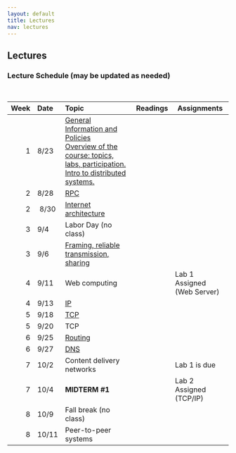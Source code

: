 ```yaml
---
layout: default
title: Lectures
nav: lectures
---
```


## Lectures

<h3 id="toc_2">Lecture Schedule (may be updated as needed)</h3>
<br>
<table>
<thead>
<tr>
<th align="right">Week</th>
<th align="left">Date</th>
<th align="left">Topic</th>
<th>Readings</th>
<th>Assignments</th>
</tr>
</thead>
<tbody>

<tr>
<td align="right">1</td>
<td align="left">8/23</td>
<td align="left">
    <a href="https://pages.github.coecis.cornell.edu/cs5450/website/lectures/0-intro.pdf">
        General Information and Policies
    </a>
    <br>
    <a href="https://pages.github.coecis.cornell.edu/cs5450/website/lectures/1-ds-intro.pdf">
        Overview of the course: topics, labs, participation.  Intro to distributed systems.
    </a>
</td>
<td></td>
</tr>

<tr>
<td align="right">2</td>
<td align="left">8/28</td>
<td align="left">
    <a href="https://pages.github.coecis.cornell.edu/cs5450/website/lectures/2-rpc.pdf">
        RPC
    </a>
</td>
<td></td>
</tr>

<tr>
<td align="right">2</td>
<td align="center">8/30</td>
<td align="left">
    <a href="https://pages.github.coecis.cornell.edu/cs5450/website/lectures/3-CS5450-InternetArch-013017-Final 2.pdf">
        Internet architecture
    </a>
</td>
<td></td>
</tr>

<tr>
<td align="right">3</td>
<td align="left">9/4</td>
<td align="left">Labor Day (no class)</td>
<td></td>
</tr>

<tr>
<td align="right">3</td>
<td align="left">9/6</td>
<td align="left">
    <a href="https://pages.github.coecis.cornell.edu/cs5450/website/lectures/4-CS5450-LinkMAC-2-11-17 Version.pdf">
        Framing, reliable transmission, sharing
    </a>
</td>
<td></td>
</tr>

<tr>
<td align="right">4</td>
<td align="left">9/11</td>
<td align="left">Web computing</td>
<td></td>
<td>Lab 1 Assigned (Web Server)</td>
</tr>

<tr>
<td align="right">4</td>
<td align="left">9/13</td>
<td align="left">
    <a href="https://pages.github.coecis.cornell.edu/cs5450/website/lectures/5-CS5450-IP.pdf">
        IP
    </a>
</td>
<td></td>
</tr>

<tr>
<td align="right">5</td>
<td align="left">9/18</td>
<td align="left">
    <a href="https://pages.github.coecis.cornell.edu/cs5450/website/lectures/6-CS5450-TCP.pdf">
    TCP
    </a>
</td>
<td></td>
</tr>

<tr>
<td align="right">5</td>
<td align="left">9/20</td>
<td align="left">TCP</td>
<td></td>
</tr>

<tr>
<td align="right">6</td>
<td align="left">9/25</td>
<td align="left">
    <a href="https://pages.github.coecis.cornell.edu/cs5450/website/lectures/7-bgp.pdf">
    Routing
    </a>
</td>
<td></td>
</tr>

<tr>
<td align="right">6</td>
<td align="left">9/27</td>
<td align="left">
    <a href="https://pages.github.coecis.cornell.edu/cs5450/website/lectures/8-dns.pdf">
        DNS
    </a>
</td>
<td></td>
</tr>

<tr>
<td align="right">7</td>
<td align="left">10/2</td>
<td align="left">Content delivery networks</td>
<td></td>
<td>Lab 1 is due</td>
</tr>

<tr>
<td align="right">7</td>
<td align="left">10/4</td>
<td align="left"><strong>MIDTERM #1</strong></td>
<td></td>
<td>Lab 2 Assigned (TCP/IP)</td>
</tr>


<tr>
<td align="right">8</td>
<td align="left">10/9</td>
<td align="left">Fall break (no class)</td>
<td></td>
</tr>

<tr>
<td align="right">8</td>
<td align="left">10/11</td>
<td align="left">Peer-to-peer systems</td>
<td></td>
</tr>

<!--

<tr>
<td align="center">10</td>
<td align="center">3/27</td>
<td align="left">Virtualization</td>
<td><a href="{{ site.url }}/lectures/virtual.pdf">notes</a></td>
<td>Lab 3 Assigned (Peer to Peer)</td>
</tr>

<tr>
<td align="center">10</td>
<td align="center">3/29</td>
<td align="left">MapReduce</td>
<td><a href="{{ site.url }}/lectures/mapreduce.pdf">notes</a></td>
<td></td>
</tr>

<tr>
<td align="center">11</td>
<td align="center">4/3</td>
<td align="right"><i>SPRING BREAK</i></td>
<td></td>
<td></td>
</tr>

<tr>
<td align="center">11</td>
<td align="center">4/5</td>
<td align="right"><i>SPRING BREAK</i></td>
<td></td>
<td></td>
</tr>

<tr>
<td align="center">12</td>
<td align="center">4/10</td>
<td align="left">Cloud Computing </td>
<td><a href="{{ site.url }}/lectures/cloud_1.pdf">notes</a></td>
<td></td>
</tr>

<tr>
<td align="center">12</td>
<td align="center">4/12</td>
<td align="left">Cloud Computing </td>
<td><a href="{{ site.url }}/lectures/cloud_2.pdf">notes</a></td>
<td>Lab 3 Due</td>
</tr>


<tr>
<td align="center">13</td>
<td align="center">4/17</td>
<td align="left">Cloud Computing </td>
<td><a href="{{ site.url }}/lectures/cloud_3.pdf">notes</a></td>
<td></td>
</tr>

<tr>
<td align="center">13</td>
<td align="center">4/19</td>
<td align="left"><strong>MIDTERM 2</strong></td>
<td></td>
<td></td>
</tr>


<tr>
<td align="center">14</td>
<td align="center">4/24</td>
<td align="left">Authentication</td>
<td><a href="{{ site.url }}/lectures/authentication.pdf">notes</a></td>
<td>Lab 4 Assigned (Authentication, Mobile)</td>
</tr>

<tr>
<td align="center">14</td>
<td align="center">4/26</td>
<td align="left">Mobile OS</td>
<td><a href="{{ site.url }}/lectures/android.pdf">notes</a></td>
<td></td>
</tr>


<tr>
<td align="center">15</td>
<td align="center">5/1</td>
<td align="left">Advanced Topics 1</td>
<td></td>
<td></td>
</tr>

<tr>
<td align="center">15</td>
<td align="center">5/3</td>
<td align="left">Advanced Topics 2: Bitcoin</td>
<td></td>
<td></td>
</tr>


<tr>
<td align="center">16</td>
<td align="center">5/8</td>
<td align="left">Advanced Topics 3:
Anonymity networks</td>
<td></td>
<td>Lab 4 Final Due</td>
</tr>

<tr>
<td align="center">16</td>
<td align="center">5/10</td>
<td align="left">Student presentations</td>
<td></td>
<td></td>
</tr>
-->

</tbody>
</table>
